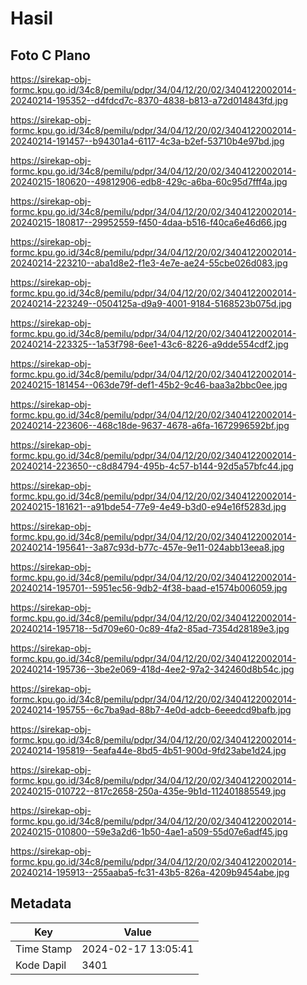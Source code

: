 # Hasil

## Foto C Plano

https://sirekap-obj-formc.kpu.go.id/34c8/pemilu/pdpr/34/04/12/20/02/3404122002014-20240214-195352--d4fdcd7c-8370-4838-b813-a72d014843fd.jpg

https://sirekap-obj-formc.kpu.go.id/34c8/pemilu/pdpr/34/04/12/20/02/3404122002014-20240214-191457--b94301a4-6117-4c3a-b2ef-53710b4e97bd.jpg

https://sirekap-obj-formc.kpu.go.id/34c8/pemilu/pdpr/34/04/12/20/02/3404122002014-20240215-180620--49812906-edb8-429c-a6ba-60c95d7fff4a.jpg

https://sirekap-obj-formc.kpu.go.id/34c8/pemilu/pdpr/34/04/12/20/02/3404122002014-20240215-180817--29952559-f450-4daa-b516-f40ca6e46d66.jpg

https://sirekap-obj-formc.kpu.go.id/34c8/pemilu/pdpr/34/04/12/20/02/3404122002014-20240214-223210--aba1d8e2-f1e3-4e7e-ae24-55cbe026d083.jpg

https://sirekap-obj-formc.kpu.go.id/34c8/pemilu/pdpr/34/04/12/20/02/3404122002014-20240214-223249--0504125a-d9a9-4001-9184-5168523b075d.jpg

https://sirekap-obj-formc.kpu.go.id/34c8/pemilu/pdpr/34/04/12/20/02/3404122002014-20240214-223325--1a53f798-6ee1-43c6-8226-a9dde554cdf2.jpg

https://sirekap-obj-formc.kpu.go.id/34c8/pemilu/pdpr/34/04/12/20/02/3404122002014-20240215-181454--063de79f-def1-45b2-9c46-baa3a2bbc0ee.jpg

https://sirekap-obj-formc.kpu.go.id/34c8/pemilu/pdpr/34/04/12/20/02/3404122002014-20240214-223606--468c18de-9637-4678-a6fa-1672996592bf.jpg

https://sirekap-obj-formc.kpu.go.id/34c8/pemilu/pdpr/34/04/12/20/02/3404122002014-20240214-223650--c8d84794-495b-4c57-b144-92d5a57bfc44.jpg

https://sirekap-obj-formc.kpu.go.id/34c8/pemilu/pdpr/34/04/12/20/02/3404122002014-20240215-181621--a91bde54-77e9-4e49-b3d0-e94e16f5283d.jpg

https://sirekap-obj-formc.kpu.go.id/34c8/pemilu/pdpr/34/04/12/20/02/3404122002014-20240214-195641--3a87c93d-b77c-457e-9e11-024abb13eea8.jpg

https://sirekap-obj-formc.kpu.go.id/34c8/pemilu/pdpr/34/04/12/20/02/3404122002014-20240214-195701--5951ec56-9db2-4f38-baad-e1574b006059.jpg

https://sirekap-obj-formc.kpu.go.id/34c8/pemilu/pdpr/34/04/12/20/02/3404122002014-20240214-195718--5d709e60-0c89-4fa2-85ad-7354d28189e3.jpg

https://sirekap-obj-formc.kpu.go.id/34c8/pemilu/pdpr/34/04/12/20/02/3404122002014-20240214-195736--3be2e069-418d-4ee2-97a2-342460d8b54c.jpg

https://sirekap-obj-formc.kpu.go.id/34c8/pemilu/pdpr/34/04/12/20/02/3404122002014-20240214-195755--6c7ba9ad-88b7-4e0d-adcb-6eeedcd9bafb.jpg

https://sirekap-obj-formc.kpu.go.id/34c8/pemilu/pdpr/34/04/12/20/02/3404122002014-20240214-195819--5eafa44e-8bd5-4b51-900d-9fd23abe1d24.jpg

https://sirekap-obj-formc.kpu.go.id/34c8/pemilu/pdpr/34/04/12/20/02/3404122002014-20240215-010722--817c2658-250a-435e-9b1d-112401885549.jpg

https://sirekap-obj-formc.kpu.go.id/34c8/pemilu/pdpr/34/04/12/20/02/3404122002014-20240215-010800--59e3a2d6-1b50-4ae1-a509-55d07e6adf45.jpg

https://sirekap-obj-formc.kpu.go.id/34c8/pemilu/pdpr/34/04/12/20/02/3404122002014-20240214-195913--255aaba5-fc31-43b5-826a-4209b9454abe.jpg


## Metadata

| Key        | Value               |
| ---------- | ------------------- |
| Time Stamp | 2024-02-17 13:05:41 |
| Kode Dapil | 3401                |




